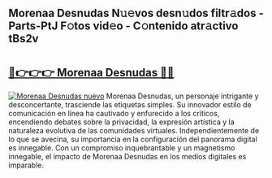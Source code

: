 ## Morenaa Desnudas N𝚞𝚎vos desn𝚞dos filtr𝚊dos - Parts-PtJ F𝚘tos vid𝚎o - C𝚘ntenido atr𝚊ctivo tBs2v

# <h2><a href="http://mb3t81.tromn.icu/?c=Morenaa+Desnudas">🔗👉👉👉 Morenaa Desnudas 🔗🔗</a></h2>

[![Morenaa Desnudas nuevo](https://i.imgur.com/pEAQMta.gif)](http://mb3t81.tromn.icu/?c=Morenaa+Desnudas)
Morenaa Desnudas, un personaje intrigante y desconcertante, trasciende las etiquetas simples. Su innovador estilo de comunicación en línea ha cautivado y enfurecido a los críticos, encendiendo debates sobre la privacidad, la expresión artística y la naturaleza evolutiva de las comunidades virtuales. Independientemente de lo que se avecina, su importancia en la configuración del panorama digital es innegable. Con un compromiso inquebrantable y un magnetismo innegable, el impacto de Morenaa Desnudas en los medios digitales es imparable.
